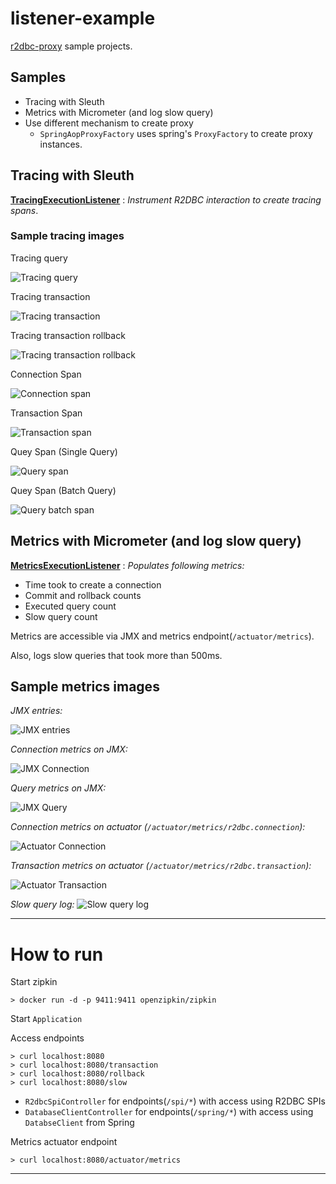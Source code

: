 # listener-example

[r2dbc-proxy][r2dbc-proxy] sample projects.

## Samples

- Tracing with Sleuth
- Metrics with Micrometer (and log slow query)
- Use different mechanism to create proxy
  - `SpringAopProxyFactory` uses spring's `ProxyFactory` to create proxy instances.

## Tracing with Sleuth

**[TracingExecutionListener](./src/main/java/io/r2dbc/examples/TracingExecutionListener.java)** :
_Instrument R2DBC interaction to create tracing spans_.


### Sample tracing images

Tracing query

![Tracing query](images/zipkin-tracing-query.png)

Tracing transaction

![Tracing transaction](images/zipkin-tracing-transaction.png)

Tracing transaction rollback

![Tracing transaction rollback](images/zipkin-tracing-rollback.png)

Connection Span

![Connection span](images/zipkin-span-connection.png)

Transaction Span

![Transaction span](images/zipkin-span-transaction.png)

Quey Span (Single Query)

![Query span](images/zipkin-span-query.png)

Quey Span (Batch Query)

![Query batch span](images/zipkin-span-batch-query.png)


## Metrics with Micrometer (and log slow query)

**[MetricsExecutionListener](./src/main/java/io/r2dbc/examples/MetricsExecutionListener.java)** :
_Populates following metrics:_

- Time took to create a connection
- Commit and rollback counts
- Executed query count
- Slow query count

Metrics are accessible via JMX and metrics endpoint(`/actuator/metrics`).

Also, logs slow queries that took more than 500ms.


## Sample metrics images

*JMX entries:*

![JMX entries](images/metrics-jmx-entries.png)

*Connection metrics on JMX:*

![JMX Connection](images/metrics-jmx-connection.png)

*Query metrics on JMX:*

![JMX Query](images/metrics-jmx-query.png)

*Connection metrics on actuator (`/actuator/metrics/r2dbc.connection`):*

![Actuator Connection](images/metrics-actuator-connection.png)

*Transaction metrics on actuator (`/actuator/metrics/r2dbc.transaction`):*

![Actuator Transaction](images/metrics-actuator-transaction.png)

*Slow query log:*
![Slow query log](images/metrics-slow-query-log.png)

----

# How to run

Start zipkin
```shell
> docker run -d -p 9411:9411 openzipkin/zipkin
```

Start `Application`

Access endpoints
```shell
> curl localhost:8080
> curl localhost:8080/transaction
> curl localhost:8080/rollback
> curl localhost:8080/slow
```

- `R2dbcSpiController` for endpoints(`/spi/*`)  with access using R2DBC SPIs
- `DatabaseClientController` for endpoints(`/spring/*`)  with access using `DatabseClient` from Spring

Metrics actuator endpoint

```shell
> curl localhost:8080/actuator/metrics
```

----

[r2dbc-proxy]: https://github.com/r2dbc/r2dbc-proxy
[LifeCycleListener]: https://github.com/r2dbc/r2dbc-proxy/blob/master/src/main/java/io/r2dbc/proxy/listener/LifeCycleListener.java
